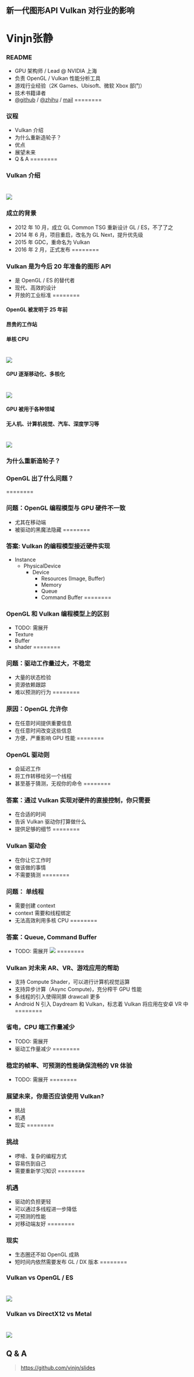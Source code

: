 ## 新一代图形API Vulkan 对行业的影响
Vinjn张静
========
### README
* GPU 架构师 / Lead @ NVIDIA 上海
* 负责 OpenGL / Vulkan 性能分析工具
* 游戏行业经验（2K Games、Ubisoft、微软 Xbox 部门）
* 技术书籍译者
* [@github](https://github.com/vinjn) / [@zhihu](https://www.zhihu.com/people/vinjn) / [mail](mailto:vinjn.z@gmail.com)
========
### 议程
* Vulkan 介绍
* 为什么重新造轮子？
* 优点
* 展望未来
* Q & A
========
### Vulkan 介绍
![](media/vulkan-icon.png)
========
### 成立的背景
* 2012 年 10 月，成立 GL Common TSG 重新设计 GL / ES，不了了之
* 2014 年 6 月，项目重启，改名为 GL Next，提升优先级
* 2015 年 GDC，重命名为 Vulkan
* 2016 年 2 月，正式发布
========
### Vulkan 是为今后 20 年准备的图形 API
* 是 OpenGL / ES 的替代者
* 现代、高效的设计
* 开放的工业标准
========
#### OpenGL 被发明于 25 年前
#### 昂贵的工作站
#### 单核 CPU
![](media/gpu-server.png)
========
#### GPU 逐渐移动化、多核化
![](media/gpu-mobile.png)
========
#### GPU 被用于各种领域
#### 无人机、计算机视觉、汽车、深度学习等
![](media/gpu-everywhere.png)
========
### 为什么重新造轮子？
### OpenGL 出了什么问题？
========
### 问题：OpenGL 编程模型与 GPU 硬件不一致
* 尤其在移动端
* 被驱动的黑魔法隐藏
========
### 答案: Vulkan 的编程模型接近硬件实现
* Instance
    * PhysicalDevice
        * Device
            * Resources (Image, Buffer)
            * Memory
            * Queue
            * Command Buffer
========
### OpenGL 和 Vulkan 编程模型上的区别
* TODO: 需展开
* Texture
* Buffer
* shader
========
### 问题：驱动工作量过大，不稳定
* 大量的状态检验
* 资源依赖跟踪
* 难以预测的行为
========
### 原因：OpenGL 允许你
* 在任意时间提供重要信息
* 在任意时间改变这些信息
* 方便，严重影响 GPU 性能
========
### OpenGL 驱动则
* 会延迟工作
* 将工作转移给另一个线程
* 甚至基于猜测，无视你的命令
========
### 答案：通过 Vulkan 实现对硬件的直接控制，你只需要
* 在合适的时间
* 告诉 Vulkan 驱动你打算做什么
* 提供足够的细节
========
### Vulkan 驱动会
* 在你让它工作时
* 做该做的事情
* 不需要猜测
========
### 问题： 单线程
* 需要创建 context
* context 需要和线程绑定
* 无法高效利用多核 CPU
========
### 答案：Queue, Command Buffer
* TODO: 需展开
![](media/vulkan-threading.png)
========
### Vulkan 对未来 AR、VR、游戏应用的帮助
* 支持 Compute Shader，可以进行计算机视觉运算
* 支持异步计算（Async Compute)，充分榨干 GPU 性能
* 多线程的引入使得同屏 drawcall 更多
* Android N 引入 Daydream 和 Vulkan，标志着 Vulkan 将应用在安卓 VR 中 
========
### 省电，CPU 端工作量减少
* TODO: 需展开
* 驱动工作量减少
========
### 稳定的帧率、可预测的性能确保流畅的 VR 体验
* TODO: 需展开
========
### 展望未来，你是否应该使用 Vulkan?
* 挑战
* 机遇
* 现实
========
### 挑战
* 啰嗦、复杂的编程方式
* 容易伤到自己
* 需要重新学习知识
========
### 机遇
* 驱动的负担更轻
* 可以通过多线程进一步降低
* 可预测的性能
* 对移动端友好
========
### 现实
* 生态圈还不如 OpenGL 成熟
* 短时间内依然需要发布 GL / DX 版本
========
### Vulkan vs OpenGL / ES
![](media/gl-to-new-api.png)
========
### Vulkan vs DirectX12 vs Metal
![](media/api-platform-support.png)
========
## Q & A
> https://github.com/vinjn/slides
